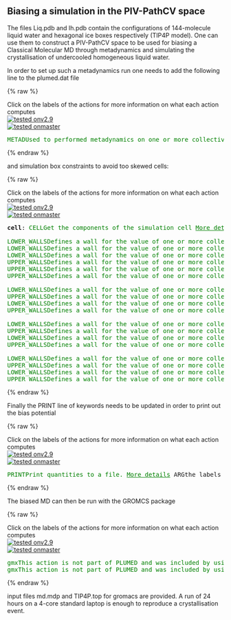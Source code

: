## Biasing a simulation in the PIV-PathCV space

The files Liq.pdb and Ih.pdb contain the configurations of 144-molecule liquid water and hexagonal ice boxes respectively (TIP4P model). One can use them to construct a PIV-PathCV space to be used for biasing a Classical Molecular MD through metadynamics and simulating the crystallisation of undercooled homogeneous liquid water.

In order to set up such a metadynamics run one needs to add the following line to the plumed.dat file

{% raw %}
<div class="plumedpreheader">
<div class="headerInfo" id="value_details_data/PIV-PathCV_meta.md_working_1.dat"> Click on the labels of the actions for more information on what each action computes </div>
<div class="containerBadge">
<div class="headerBadge"><a href="PIV-PathCV_meta.md_working_1.dat.plumed.stderr"><img src="https://img.shields.io/badge/v2.9-failed-red.svg" alt="tested onv2.9" /></a></div>
<div class="headerBadge"><a href="PIV-PathCV_meta.md_working_1.dat.plumed_master.stderr"><img src="https://img.shields.io/badge/master-failed-red.svg" alt="tested onmaster" /></a></div>
</div>
</div>
<pre class="plumedlisting">
<span class="plumedtooltip" style="color:green">METAD<span class="right">Used to performed metadynamics on one or more collective variables. <a href="https://www.plumed.org/doc-master/user-doc/html/METAD" style="color:green">More details</a><i></i></span></span> <span class="plumedtooltip">ARG<span class="right">the labels of the scalars on which the bias will act<i></i></span></span>=p1.s,p1.z <span class="plumedtooltip">SIGMA<span class="right">the widths of the Gaussian hills<i></i></span></span>=0.02,50.0   <span class="plumedtooltip">HEIGHT<span class="right">the heights of the Gaussian hills<i></i></span></span>=0.1 <span class="plumedtooltip">PACE<span class="right">the frequency for hill addition<i></i></span></span>=500   <span class="plumedtooltip">LABEL<span class="right">a label for the action so that its output can be referenced in the input to other actions<i></i></span></span>=<b name="data/PIV-PathCV_meta.md_working_1.datres" onclick='showPath("data/PIV-PathCV_meta.md_working_1.dat","data/PIV-PathCV_meta.md_working_1.datres","data/PIV-PathCV_meta.md_working_1.datres","brown")'>res</b>
<span style="display:none;" id="data/PIV-PathCV_meta.md_working_1.datres">The METAD action with label <b>res</b> calculates the following quantities:<table  align="center" frame="void" width="95%" cellpadding="5%"><tr><td width="5%"><b> Quantity </b>  </td><td><b> Description </b> </td></tr><tr><td width="5%">res.bias</td><td>the instantaneous value of the bias potential</td></tr></table></span></pre>
 {% endraw %} 

and simulation box constraints to avoid too skewed cells:

{% raw %}
<div class="plumedpreheader">
<div class="headerInfo" id="value_details_data/PIV-PathCV_meta.md_working_2.dat"> Click on the labels of the actions for more information on what each action computes </div>
<div class="containerBadge">
<div class="headerBadge"><a href="PIV-PathCV_meta.md_working_2.dat.plumed.stderr"><img src="https://img.shields.io/badge/v2.9-passing-green.svg" alt="tested onv2.9" /></a></div>
<div class="headerBadge"><a href="PIV-PathCV_meta.md_working_2.dat.plumed_master.stderr"><img src="https://img.shields.io/badge/master-passing-green.svg" alt="tested onmaster" /></a></div>
</div>
</div>
<pre class="plumedlisting">
<b name="data/PIV-PathCV_meta.md_working_2.datcell" onclick='showPath("data/PIV-PathCV_meta.md_working_2.dat","data/PIV-PathCV_meta.md_working_2.datcell","data/PIV-PathCV_meta.md_working_2.datcell","black")'>cell</b><span style="display:none;" id="data/PIV-PathCV_meta.md_working_2.datcell">The CELL action with label <b>cell</b> calculates the following quantities:<table  align="center" frame="void" width="95%" cellpadding="5%"><tr><td width="5%"><b> Quantity </b>  </td><td width="5%"><b> Type </b>  </td><td><b> Description </b> </td></tr><tr><td width="5%">cell.ax</td><td width="5%"><font color="black">scalar</font></td><td>the ax component of the cell matrix</td></tr><tr><td width="5%">cell.ay</td><td width="5%"><font color="black">scalar</font></td><td>the ay component of the cell matrix</td></tr><tr><td width="5%">cell.az</td><td width="5%"><font color="black">scalar</font></td><td>the az component of the cell matrix</td></tr><tr><td width="5%">cell.bx</td><td width="5%"><font color="black">scalar</font></td><td>the bx component of the cell matrix</td></tr><tr><td width="5%">cell.by</td><td width="5%"><font color="black">scalar</font></td><td>the by component of the cell matrix</td></tr><tr><td width="5%">cell.bz</td><td width="5%"><font color="black">scalar</font></td><td>the bz component of the cell matrix</td></tr><tr><td width="5%">cell.cx</td><td width="5%"><font color="black">scalar</font></td><td>the cx component of the cell matrix</td></tr><tr><td width="5%">cell.cy</td><td width="5%"><font color="black">scalar</font></td><td>the cy component of the cell matrix</td></tr><tr><td width="5%">cell.cz</td><td width="5%"><font color="black">scalar</font></td><td>the cz component of the cell matrix</td></tr></table></span>: <span class="plumedtooltip" style="color:green">CELL<span class="right">Get the components of the simulation cell <a href="https://www.plumed.org/doc-master/user-doc/html/CELL" style="color:green">More details</a><i></i></span></span>
<br/><span class="plumedtooltip" style="color:green">LOWER_WALLS<span class="right">Defines a wall for the value of one or more collective variables, <a href="https://www.plumed.org/doc-master/user-doc/html/LOWER_WALLS" style="color:green">More details</a><i></i></span></span> <span class="plumedtooltip">ARG<span class="right">the arguments on which the bias is acting<i></i></span></span>=<b name="data/PIV-PathCV_meta.md_working_2.datcell">cell.ax</b> <span class="plumedtooltip">AT<span class="right">the positions of the wall<i></i></span></span>=1.30  <span class="plumedtooltip">KAPPA<span class="right">the force constant for the wall<i></i></span></span>=4000.0 <span class="plumedtooltip">LABEL<span class="right">a label for the action so that its output can be referenced in the input to other actions<i></i></span></span>=<b name="data/PIV-PathCV_meta.md_working_2.datlax" onclick='showPath("data/PIV-PathCV_meta.md_working_2.dat","data/PIV-PathCV_meta.md_working_2.datlax","data/PIV-PathCV_meta.md_working_2.datlax","black")'>lax</b><span style="display:none;" id="data/PIV-PathCV_meta.md_working_2.datlax">The LOWER_WALLS action with label <b>lax</b> calculates the following quantities:<table  align="center" frame="void" width="95%" cellpadding="5%"><tr><td width="5%"><b> Quantity </b>  </td><td width="5%"><b> Type </b>  </td><td><b> Description </b> </td></tr><tr><td width="5%">lax.bias</td><td width="5%"><font color="black">scalar</font></td><td>the instantaneous value of the bias potential</td></tr><tr><td width="5%">lax.force2</td><td width="5%"><font color="black">scalar</font></td><td>the instantaneous value of the squared force due to this bias potential</td></tr></table></span>
<span class="plumedtooltip" style="color:green">LOWER_WALLS<span class="right">Defines a wall for the value of one or more collective variables, <a href="https://www.plumed.org/doc-master/user-doc/html/LOWER_WALLS" style="color:green">More details</a><i></i></span></span> <span class="plumedtooltip">ARG<span class="right">the arguments on which the bias is acting<i></i></span></span>=<b name="data/PIV-PathCV_meta.md_working_2.datcell">cell.by</b> <span class="plumedtooltip">AT<span class="right">the positions of the wall<i></i></span></span>=1.30  <span class="plumedtooltip">KAPPA<span class="right">the force constant for the wall<i></i></span></span>=4000.0 <span class="plumedtooltip">LABEL<span class="right">a label for the action so that its output can be referenced in the input to other actions<i></i></span></span>=<b name="data/PIV-PathCV_meta.md_working_2.datlbx" onclick='showPath("data/PIV-PathCV_meta.md_working_2.dat","data/PIV-PathCV_meta.md_working_2.datlbx","data/PIV-PathCV_meta.md_working_2.datlbx","black")'>lbx</b><span style="display:none;" id="data/PIV-PathCV_meta.md_working_2.datlbx">The LOWER_WALLS action with label <b>lbx</b> calculates the following quantities:<table  align="center" frame="void" width="95%" cellpadding="5%"><tr><td width="5%"><b> Quantity </b>  </td><td width="5%"><b> Type </b>  </td><td><b> Description </b> </td></tr><tr><td width="5%">lbx.bias</td><td width="5%"><font color="black">scalar</font></td><td>the instantaneous value of the bias potential</td></tr><tr><td width="5%">lbx.force2</td><td width="5%"><font color="black">scalar</font></td><td>the instantaneous value of the squared force due to this bias potential</td></tr></table></span>
<span class="plumedtooltip" style="color:green">LOWER_WALLS<span class="right">Defines a wall for the value of one or more collective variables, <a href="https://www.plumed.org/doc-master/user-doc/html/LOWER_WALLS" style="color:green">More details</a><i></i></span></span> <span class="plumedtooltip">ARG<span class="right">the arguments on which the bias is acting<i></i></span></span>=<b name="data/PIV-PathCV_meta.md_working_2.datcell">cell.cz</b> <span class="plumedtooltip">AT<span class="right">the positions of the wall<i></i></span></span>=1.30  <span class="plumedtooltip">KAPPA<span class="right">the force constant for the wall<i></i></span></span>=4000.0 <span class="plumedtooltip">LABEL<span class="right">a label for the action so that its output can be referenced in the input to other actions<i></i></span></span>=<b name="data/PIV-PathCV_meta.md_working_2.datlcx" onclick='showPath("data/PIV-PathCV_meta.md_working_2.dat","data/PIV-PathCV_meta.md_working_2.datlcx","data/PIV-PathCV_meta.md_working_2.datlcx","black")'>lcx</b><span style="display:none;" id="data/PIV-PathCV_meta.md_working_2.datlcx">The LOWER_WALLS action with label <b>lcx</b> calculates the following quantities:<table  align="center" frame="void" width="95%" cellpadding="5%"><tr><td width="5%"><b> Quantity </b>  </td><td width="5%"><b> Type </b>  </td><td><b> Description </b> </td></tr><tr><td width="5%">lcx.bias</td><td width="5%"><font color="black">scalar</font></td><td>the instantaneous value of the bias potential</td></tr><tr><td width="5%">lcx.force2</td><td width="5%"><font color="black">scalar</font></td><td>the instantaneous value of the squared force due to this bias potential</td></tr></table></span>
<span class="plumedtooltip" style="color:green">UPPER_WALLS<span class="right">Defines a wall for the value of one or more collective variables, <a href="https://www.plumed.org/doc-master/user-doc/html/UPPER_WALLS" style="color:green">More details</a><i></i></span></span> <span class="plumedtooltip">ARG<span class="right">the arguments on which the bias is acting<i></i></span></span>=<b name="data/PIV-PathCV_meta.md_working_2.datcell">cell.ax</b> <span class="plumedtooltip">AT<span class="right">the positions of the wall<i></i></span></span>=2.00  <span class="plumedtooltip">KAPPA<span class="right">the force constant for the wall<i></i></span></span>=4000.0 <span class="plumedtooltip">LABEL<span class="right">a label for the action so that its output can be referenced in the input to other actions<i></i></span></span>=<b name="data/PIV-PathCV_meta.md_working_2.datuax" onclick='showPath("data/PIV-PathCV_meta.md_working_2.dat","data/PIV-PathCV_meta.md_working_2.datuax","data/PIV-PathCV_meta.md_working_2.datuax","black")'>uax</b><span style="display:none;" id="data/PIV-PathCV_meta.md_working_2.datuax">The UPPER_WALLS action with label <b>uax</b> calculates the following quantities:<table  align="center" frame="void" width="95%" cellpadding="5%"><tr><td width="5%"><b> Quantity </b>  </td><td width="5%"><b> Type </b>  </td><td><b> Description </b> </td></tr><tr><td width="5%">uax.bias</td><td width="5%"><font color="black">scalar</font></td><td>the instantaneous value of the bias potential</td></tr><tr><td width="5%">uax.force2</td><td width="5%"><font color="black">scalar</font></td><td>the instantaneous value of the squared force due to this bias potential</td></tr></table></span>
<span class="plumedtooltip" style="color:green">UPPER_WALLS<span class="right">Defines a wall for the value of one or more collective variables, <a href="https://www.plumed.org/doc-master/user-doc/html/UPPER_WALLS" style="color:green">More details</a><i></i></span></span> <span class="plumedtooltip">ARG<span class="right">the arguments on which the bias is acting<i></i></span></span>=<b name="data/PIV-PathCV_meta.md_working_2.datcell">cell.by</b> <span class="plumedtooltip">AT<span class="right">the positions of the wall<i></i></span></span>=2.00  <span class="plumedtooltip">KAPPA<span class="right">the force constant for the wall<i></i></span></span>=4000.0 <span class="plumedtooltip">LABEL<span class="right">a label for the action so that its output can be referenced in the input to other actions<i></i></span></span>=<b name="data/PIV-PathCV_meta.md_working_2.datubx" onclick='showPath("data/PIV-PathCV_meta.md_working_2.dat","data/PIV-PathCV_meta.md_working_2.datubx","data/PIV-PathCV_meta.md_working_2.datubx","black")'>ubx</b><span style="display:none;" id="data/PIV-PathCV_meta.md_working_2.datubx">The UPPER_WALLS action with label <b>ubx</b> calculates the following quantities:<table  align="center" frame="void" width="95%" cellpadding="5%"><tr><td width="5%"><b> Quantity </b>  </td><td width="5%"><b> Type </b>  </td><td><b> Description </b> </td></tr><tr><td width="5%">ubx.bias</td><td width="5%"><font color="black">scalar</font></td><td>the instantaneous value of the bias potential</td></tr><tr><td width="5%">ubx.force2</td><td width="5%"><font color="black">scalar</font></td><td>the instantaneous value of the squared force due to this bias potential</td></tr></table></span>
<span class="plumedtooltip" style="color:green">UPPER_WALLS<span class="right">Defines a wall for the value of one or more collective variables, <a href="https://www.plumed.org/doc-master/user-doc/html/UPPER_WALLS" style="color:green">More details</a><i></i></span></span> <span class="plumedtooltip">ARG<span class="right">the arguments on which the bias is acting<i></i></span></span>=<b name="data/PIV-PathCV_meta.md_working_2.datcell">cell.cz</b> <span class="plumedtooltip">AT<span class="right">the positions of the wall<i></i></span></span>=2.00  <span class="plumedtooltip">KAPPA<span class="right">the force constant for the wall<i></i></span></span>=4000.0 <span class="plumedtooltip">LABEL<span class="right">a label for the action so that its output can be referenced in the input to other actions<i></i></span></span>=<b name="data/PIV-PathCV_meta.md_working_2.datucx" onclick='showPath("data/PIV-PathCV_meta.md_working_2.dat","data/PIV-PathCV_meta.md_working_2.datucx","data/PIV-PathCV_meta.md_working_2.datucx","black")'>ucx</b><span style="display:none;" id="data/PIV-PathCV_meta.md_working_2.datucx">The UPPER_WALLS action with label <b>ucx</b> calculates the following quantities:<table  align="center" frame="void" width="95%" cellpadding="5%"><tr><td width="5%"><b> Quantity </b>  </td><td width="5%"><b> Type </b>  </td><td><b> Description </b> </td></tr><tr><td width="5%">ucx.bias</td><td width="5%"><font color="black">scalar</font></td><td>the instantaneous value of the bias potential</td></tr><tr><td width="5%">ucx.force2</td><td width="5%"><font color="black">scalar</font></td><td>the instantaneous value of the squared force due to this bias potential</td></tr></table></span>
<br/><span class="plumedtooltip" style="color:green">LOWER_WALLS<span class="right">Defines a wall for the value of one or more collective variables, <a href="https://www.plumed.org/doc-master/user-doc/html/LOWER_WALLS" style="color:green">More details</a><i></i></span></span> <span class="plumedtooltip">ARG<span class="right">the arguments on which the bias is acting<i></i></span></span>=<b name="data/PIV-PathCV_meta.md_working_2.datcell">cell.ay</b> <span class="plumedtooltip">AT<span class="right">the positions of the wall<i></i></span></span>=-0.5  <span class="plumedtooltip">KAPPA<span class="right">the force constant for the wall<i></i></span></span>=1000.0 <span class="plumedtooltip">LABEL<span class="right">a label for the action so that its output can be referenced in the input to other actions<i></i></span></span>=<b name="data/PIV-PathCV_meta.md_working_2.datlay" onclick='showPath("data/PIV-PathCV_meta.md_working_2.dat","data/PIV-PathCV_meta.md_working_2.datlay","data/PIV-PathCV_meta.md_working_2.datlay","black")'>lay</b><span style="display:none;" id="data/PIV-PathCV_meta.md_working_2.datlay">The LOWER_WALLS action with label <b>lay</b> calculates the following quantities:<table  align="center" frame="void" width="95%" cellpadding="5%"><tr><td width="5%"><b> Quantity </b>  </td><td width="5%"><b> Type </b>  </td><td><b> Description </b> </td></tr><tr><td width="5%">lay.bias</td><td width="5%"><font color="black">scalar</font></td><td>the instantaneous value of the bias potential</td></tr><tr><td width="5%">lay.force2</td><td width="5%"><font color="black">scalar</font></td><td>the instantaneous value of the squared force due to this bias potential</td></tr></table></span>
<span class="plumedtooltip" style="color:green">UPPER_WALLS<span class="right">Defines a wall for the value of one or more collective variables, <a href="https://www.plumed.org/doc-master/user-doc/html/UPPER_WALLS" style="color:green">More details</a><i></i></span></span> <span class="plumedtooltip">ARG<span class="right">the arguments on which the bias is acting<i></i></span></span>=<b name="data/PIV-PathCV_meta.md_working_2.datcell">cell.ay</b>  <span class="plumedtooltip">AT<span class="right">the positions of the wall<i></i></span></span>=0.5  <span class="plumedtooltip">KAPPA<span class="right">the force constant for the wall<i></i></span></span>=1000.0 <span class="plumedtooltip">LABEL<span class="right">a label for the action so that its output can be referenced in the input to other actions<i></i></span></span>=<b name="data/PIV-PathCV_meta.md_working_2.datuay" onclick='showPath("data/PIV-PathCV_meta.md_working_2.dat","data/PIV-PathCV_meta.md_working_2.datuay","data/PIV-PathCV_meta.md_working_2.datuay","black")'>uay</b><span style="display:none;" id="data/PIV-PathCV_meta.md_working_2.datuay">The UPPER_WALLS action with label <b>uay</b> calculates the following quantities:<table  align="center" frame="void" width="95%" cellpadding="5%"><tr><td width="5%"><b> Quantity </b>  </td><td width="5%"><b> Type </b>  </td><td><b> Description </b> </td></tr><tr><td width="5%">uay.bias</td><td width="5%"><font color="black">scalar</font></td><td>the instantaneous value of the bias potential</td></tr><tr><td width="5%">uay.force2</td><td width="5%"><font color="black">scalar</font></td><td>the instantaneous value of the squared force due to this bias potential</td></tr></table></span>
<span class="plumedtooltip" style="color:green">LOWER_WALLS<span class="right">Defines a wall for the value of one or more collective variables, <a href="https://www.plumed.org/doc-master/user-doc/html/LOWER_WALLS" style="color:green">More details</a><i></i></span></span> <span class="plumedtooltip">ARG<span class="right">the arguments on which the bias is acting<i></i></span></span>=<b name="data/PIV-PathCV_meta.md_working_2.datcell">cell.az</b> <span class="plumedtooltip">AT<span class="right">the positions of the wall<i></i></span></span>=-0.5  <span class="plumedtooltip">KAPPA<span class="right">the force constant for the wall<i></i></span></span>=1000.0 <span class="plumedtooltip">LABEL<span class="right">a label for the action so that its output can be referenced in the input to other actions<i></i></span></span>=<b name="data/PIV-PathCV_meta.md_working_2.datlaz" onclick='showPath("data/PIV-PathCV_meta.md_working_2.dat","data/PIV-PathCV_meta.md_working_2.datlaz","data/PIV-PathCV_meta.md_working_2.datlaz","black")'>laz</b><span style="display:none;" id="data/PIV-PathCV_meta.md_working_2.datlaz">The LOWER_WALLS action with label <b>laz</b> calculates the following quantities:<table  align="center" frame="void" width="95%" cellpadding="5%"><tr><td width="5%"><b> Quantity </b>  </td><td width="5%"><b> Type </b>  </td><td><b> Description </b> </td></tr><tr><td width="5%">laz.bias</td><td width="5%"><font color="black">scalar</font></td><td>the instantaneous value of the bias potential</td></tr><tr><td width="5%">laz.force2</td><td width="5%"><font color="black">scalar</font></td><td>the instantaneous value of the squared force due to this bias potential</td></tr></table></span>
<span class="plumedtooltip" style="color:green">UPPER_WALLS<span class="right">Defines a wall for the value of one or more collective variables, <a href="https://www.plumed.org/doc-master/user-doc/html/UPPER_WALLS" style="color:green">More details</a><i></i></span></span> <span class="plumedtooltip">ARG<span class="right">the arguments on which the bias is acting<i></i></span></span>=<b name="data/PIV-PathCV_meta.md_working_2.datcell">cell.az</b>  <span class="plumedtooltip">AT<span class="right">the positions of the wall<i></i></span></span>=0.5  <span class="plumedtooltip">KAPPA<span class="right">the force constant for the wall<i></i></span></span>=1000.0 <span class="plumedtooltip">LABEL<span class="right">a label for the action so that its output can be referenced in the input to other actions<i></i></span></span>=<b name="data/PIV-PathCV_meta.md_working_2.datuaz" onclick='showPath("data/PIV-PathCV_meta.md_working_2.dat","data/PIV-PathCV_meta.md_working_2.datuaz","data/PIV-PathCV_meta.md_working_2.datuaz","black")'>uaz</b><span style="display:none;" id="data/PIV-PathCV_meta.md_working_2.datuaz">The UPPER_WALLS action with label <b>uaz</b> calculates the following quantities:<table  align="center" frame="void" width="95%" cellpadding="5%"><tr><td width="5%"><b> Quantity </b>  </td><td width="5%"><b> Type </b>  </td><td><b> Description </b> </td></tr><tr><td width="5%">uaz.bias</td><td width="5%"><font color="black">scalar</font></td><td>the instantaneous value of the bias potential</td></tr><tr><td width="5%">uaz.force2</td><td width="5%"><font color="black">scalar</font></td><td>the instantaneous value of the squared force due to this bias potential</td></tr></table></span>
<br/><span class="plumedtooltip" style="color:green">LOWER_WALLS<span class="right">Defines a wall for the value of one or more collective variables, <a href="https://www.plumed.org/doc-master/user-doc/html/LOWER_WALLS" style="color:green">More details</a><i></i></span></span> <span class="plumedtooltip">ARG<span class="right">the arguments on which the bias is acting<i></i></span></span>=<b name="data/PIV-PathCV_meta.md_working_2.datcell">cell.bx</b> <span class="plumedtooltip">AT<span class="right">the positions of the wall<i></i></span></span>=-0.5  <span class="plumedtooltip">KAPPA<span class="right">the force constant for the wall<i></i></span></span>=1000.0 <span class="plumedtooltip">LABEL<span class="right">a label for the action so that its output can be referenced in the input to other actions<i></i></span></span>=<b name="data/PIV-PathCV_meta.md_working_2.datlby" onclick='showPath("data/PIV-PathCV_meta.md_working_2.dat","data/PIV-PathCV_meta.md_working_2.datlby","data/PIV-PathCV_meta.md_working_2.datlby","black")'>lby</b><span style="display:none;" id="data/PIV-PathCV_meta.md_working_2.datlby">The LOWER_WALLS action with label <b>lby</b> calculates the following quantities:<table  align="center" frame="void" width="95%" cellpadding="5%"><tr><td width="5%"><b> Quantity </b>  </td><td width="5%"><b> Type </b>  </td><td><b> Description </b> </td></tr><tr><td width="5%">lby.bias</td><td width="5%"><font color="black">scalar</font></td><td>the instantaneous value of the bias potential</td></tr><tr><td width="5%">lby.force2</td><td width="5%"><font color="black">scalar</font></td><td>the instantaneous value of the squared force due to this bias potential</td></tr></table></span>
<span class="plumedtooltip" style="color:green">UPPER_WALLS<span class="right">Defines a wall for the value of one or more collective variables, <a href="https://www.plumed.org/doc-master/user-doc/html/UPPER_WALLS" style="color:green">More details</a><i></i></span></span> <span class="plumedtooltip">ARG<span class="right">the arguments on which the bias is acting<i></i></span></span>=<b name="data/PIV-PathCV_meta.md_working_2.datcell">cell.bx</b>  <span class="plumedtooltip">AT<span class="right">the positions of the wall<i></i></span></span>=0.5  <span class="plumedtooltip">KAPPA<span class="right">the force constant for the wall<i></i></span></span>=1000.0 <span class="plumedtooltip">LABEL<span class="right">a label for the action so that its output can be referenced in the input to other actions<i></i></span></span>=<b name="data/PIV-PathCV_meta.md_working_2.datuby" onclick='showPath("data/PIV-PathCV_meta.md_working_2.dat","data/PIV-PathCV_meta.md_working_2.datuby","data/PIV-PathCV_meta.md_working_2.datuby","black")'>uby</b><span style="display:none;" id="data/PIV-PathCV_meta.md_working_2.datuby">The UPPER_WALLS action with label <b>uby</b> calculates the following quantities:<table  align="center" frame="void" width="95%" cellpadding="5%"><tr><td width="5%"><b> Quantity </b>  </td><td width="5%"><b> Type </b>  </td><td><b> Description </b> </td></tr><tr><td width="5%">uby.bias</td><td width="5%"><font color="black">scalar</font></td><td>the instantaneous value of the bias potential</td></tr><tr><td width="5%">uby.force2</td><td width="5%"><font color="black">scalar</font></td><td>the instantaneous value of the squared force due to this bias potential</td></tr></table></span>
<span class="plumedtooltip" style="color:green">LOWER_WALLS<span class="right">Defines a wall for the value of one or more collective variables, <a href="https://www.plumed.org/doc-master/user-doc/html/LOWER_WALLS" style="color:green">More details</a><i></i></span></span> <span class="plumedtooltip">ARG<span class="right">the arguments on which the bias is acting<i></i></span></span>=<b name="data/PIV-PathCV_meta.md_working_2.datcell">cell.bz</b> <span class="plumedtooltip">AT<span class="right">the positions of the wall<i></i></span></span>=-0.5  <span class="plumedtooltip">KAPPA<span class="right">the force constant for the wall<i></i></span></span>=1000.0 <span class="plumedtooltip">LABEL<span class="right">a label for the action so that its output can be referenced in the input to other actions<i></i></span></span>=<b name="data/PIV-PathCV_meta.md_working_2.datlbz" onclick='showPath("data/PIV-PathCV_meta.md_working_2.dat","data/PIV-PathCV_meta.md_working_2.datlbz","data/PIV-PathCV_meta.md_working_2.datlbz","black")'>lbz</b><span style="display:none;" id="data/PIV-PathCV_meta.md_working_2.datlbz">The LOWER_WALLS action with label <b>lbz</b> calculates the following quantities:<table  align="center" frame="void" width="95%" cellpadding="5%"><tr><td width="5%"><b> Quantity </b>  </td><td width="5%"><b> Type </b>  </td><td><b> Description </b> </td></tr><tr><td width="5%">lbz.bias</td><td width="5%"><font color="black">scalar</font></td><td>the instantaneous value of the bias potential</td></tr><tr><td width="5%">lbz.force2</td><td width="5%"><font color="black">scalar</font></td><td>the instantaneous value of the squared force due to this bias potential</td></tr></table></span>
<span class="plumedtooltip" style="color:green">UPPER_WALLS<span class="right">Defines a wall for the value of one or more collective variables, <a href="https://www.plumed.org/doc-master/user-doc/html/UPPER_WALLS" style="color:green">More details</a><i></i></span></span> <span class="plumedtooltip">ARG<span class="right">the arguments on which the bias is acting<i></i></span></span>=<b name="data/PIV-PathCV_meta.md_working_2.datcell">cell.bz</b>  <span class="plumedtooltip">AT<span class="right">the positions of the wall<i></i></span></span>=0.5  <span class="plumedtooltip">KAPPA<span class="right">the force constant for the wall<i></i></span></span>=1000.0 <span class="plumedtooltip">LABEL<span class="right">a label for the action so that its output can be referenced in the input to other actions<i></i></span></span>=<b name="data/PIV-PathCV_meta.md_working_2.datubz" onclick='showPath("data/PIV-PathCV_meta.md_working_2.dat","data/PIV-PathCV_meta.md_working_2.datubz","data/PIV-PathCV_meta.md_working_2.datubz","black")'>ubz</b><span style="display:none;" id="data/PIV-PathCV_meta.md_working_2.datubz">The UPPER_WALLS action with label <b>ubz</b> calculates the following quantities:<table  align="center" frame="void" width="95%" cellpadding="5%"><tr><td width="5%"><b> Quantity </b>  </td><td width="5%"><b> Type </b>  </td><td><b> Description </b> </td></tr><tr><td width="5%">ubz.bias</td><td width="5%"><font color="black">scalar</font></td><td>the instantaneous value of the bias potential</td></tr><tr><td width="5%">ubz.force2</td><td width="5%"><font color="black">scalar</font></td><td>the instantaneous value of the squared force due to this bias potential</td></tr></table></span>
<br/><span class="plumedtooltip" style="color:green">LOWER_WALLS<span class="right">Defines a wall for the value of one or more collective variables, <a href="https://www.plumed.org/doc-master/user-doc/html/LOWER_WALLS" style="color:green">More details</a><i></i></span></span> <span class="plumedtooltip">ARG<span class="right">the arguments on which the bias is acting<i></i></span></span>=<b name="data/PIV-PathCV_meta.md_working_2.datcell">cell.cx</b> <span class="plumedtooltip">AT<span class="right">the positions of the wall<i></i></span></span>=-0.5  <span class="plumedtooltip">KAPPA<span class="right">the force constant for the wall<i></i></span></span>=1000.0 <span class="plumedtooltip">LABEL<span class="right">a label for the action so that its output can be referenced in the input to other actions<i></i></span></span>=<b name="data/PIV-PathCV_meta.md_working_2.datlcy" onclick='showPath("data/PIV-PathCV_meta.md_working_2.dat","data/PIV-PathCV_meta.md_working_2.datlcy","data/PIV-PathCV_meta.md_working_2.datlcy","black")'>lcy</b><span style="display:none;" id="data/PIV-PathCV_meta.md_working_2.datlcy">The LOWER_WALLS action with label <b>lcy</b> calculates the following quantities:<table  align="center" frame="void" width="95%" cellpadding="5%"><tr><td width="5%"><b> Quantity </b>  </td><td width="5%"><b> Type </b>  </td><td><b> Description </b> </td></tr><tr><td width="5%">lcy.bias</td><td width="5%"><font color="black">scalar</font></td><td>the instantaneous value of the bias potential</td></tr><tr><td width="5%">lcy.force2</td><td width="5%"><font color="black">scalar</font></td><td>the instantaneous value of the squared force due to this bias potential</td></tr></table></span>
<span class="plumedtooltip" style="color:green">UPPER_WALLS<span class="right">Defines a wall for the value of one or more collective variables, <a href="https://www.plumed.org/doc-master/user-doc/html/UPPER_WALLS" style="color:green">More details</a><i></i></span></span> <span class="plumedtooltip">ARG<span class="right">the arguments on which the bias is acting<i></i></span></span>=<b name="data/PIV-PathCV_meta.md_working_2.datcell">cell.cx</b>  <span class="plumedtooltip">AT<span class="right">the positions of the wall<i></i></span></span>=0.5  <span class="plumedtooltip">KAPPA<span class="right">the force constant for the wall<i></i></span></span>=1000.0 <span class="plumedtooltip">LABEL<span class="right">a label for the action so that its output can be referenced in the input to other actions<i></i></span></span>=<b name="data/PIV-PathCV_meta.md_working_2.datucy" onclick='showPath("data/PIV-PathCV_meta.md_working_2.dat","data/PIV-PathCV_meta.md_working_2.datucy","data/PIV-PathCV_meta.md_working_2.datucy","black")'>ucy</b><span style="display:none;" id="data/PIV-PathCV_meta.md_working_2.datucy">The UPPER_WALLS action with label <b>ucy</b> calculates the following quantities:<table  align="center" frame="void" width="95%" cellpadding="5%"><tr><td width="5%"><b> Quantity </b>  </td><td width="5%"><b> Type </b>  </td><td><b> Description </b> </td></tr><tr><td width="5%">ucy.bias</td><td width="5%"><font color="black">scalar</font></td><td>the instantaneous value of the bias potential</td></tr><tr><td width="5%">ucy.force2</td><td width="5%"><font color="black">scalar</font></td><td>the instantaneous value of the squared force due to this bias potential</td></tr></table></span>
<span class="plumedtooltip" style="color:green">LOWER_WALLS<span class="right">Defines a wall for the value of one or more collective variables, <a href="https://www.plumed.org/doc-master/user-doc/html/LOWER_WALLS" style="color:green">More details</a><i></i></span></span> <span class="plumedtooltip">ARG<span class="right">the arguments on which the bias is acting<i></i></span></span>=<b name="data/PIV-PathCV_meta.md_working_2.datcell">cell.cy</b> <span class="plumedtooltip">AT<span class="right">the positions of the wall<i></i></span></span>=-0.5  <span class="plumedtooltip">KAPPA<span class="right">the force constant for the wall<i></i></span></span>=1000.0 <span class="plumedtooltip">LABEL<span class="right">a label for the action so that its output can be referenced in the input to other actions<i></i></span></span>=<b name="data/PIV-PathCV_meta.md_working_2.datlcz" onclick='showPath("data/PIV-PathCV_meta.md_working_2.dat","data/PIV-PathCV_meta.md_working_2.datlcz","data/PIV-PathCV_meta.md_working_2.datlcz","black")'>lcz</b><span style="display:none;" id="data/PIV-PathCV_meta.md_working_2.datlcz">The LOWER_WALLS action with label <b>lcz</b> calculates the following quantities:<table  align="center" frame="void" width="95%" cellpadding="5%"><tr><td width="5%"><b> Quantity </b>  </td><td width="5%"><b> Type </b>  </td><td><b> Description </b> </td></tr><tr><td width="5%">lcz.bias</td><td width="5%"><font color="black">scalar</font></td><td>the instantaneous value of the bias potential</td></tr><tr><td width="5%">lcz.force2</td><td width="5%"><font color="black">scalar</font></td><td>the instantaneous value of the squared force due to this bias potential</td></tr></table></span>
<span class="plumedtooltip" style="color:green">UPPER_WALLS<span class="right">Defines a wall for the value of one or more collective variables, <a href="https://www.plumed.org/doc-master/user-doc/html/UPPER_WALLS" style="color:green">More details</a><i></i></span></span> <span class="plumedtooltip">ARG<span class="right">the arguments on which the bias is acting<i></i></span></span>=<b name="data/PIV-PathCV_meta.md_working_2.datcell">cell.cy</b>  <span class="plumedtooltip">AT<span class="right">the positions of the wall<i></i></span></span>=0.5  <span class="plumedtooltip">KAPPA<span class="right">the force constant for the wall<i></i></span></span>=1000.0 <span class="plumedtooltip">LABEL<span class="right">a label for the action so that its output can be referenced in the input to other actions<i></i></span></span>=<b name="data/PIV-PathCV_meta.md_working_2.datucz" onclick='showPath("data/PIV-PathCV_meta.md_working_2.dat","data/PIV-PathCV_meta.md_working_2.datucz","data/PIV-PathCV_meta.md_working_2.datucz","black")'>ucz</b><span style="display:none;" id="data/PIV-PathCV_meta.md_working_2.datucz">The UPPER_WALLS action with label <b>ucz</b> calculates the following quantities:<table  align="center" frame="void" width="95%" cellpadding="5%"><tr><td width="5%"><b> Quantity </b>  </td><td width="5%"><b> Type </b>  </td><td><b> Description </b> </td></tr><tr><td width="5%">ucz.bias</td><td width="5%"><font color="black">scalar</font></td><td>the instantaneous value of the bias potential</td></tr><tr><td width="5%">ucz.force2</td><td width="5%"><font color="black">scalar</font></td><td>the instantaneous value of the squared force due to this bias potential</td></tr></table></span>
</pre>
 {% endraw %} 

Finally the PRINT line of keywords needs to be updated in order to print out the bias potential

{% raw %}
<div class="plumedpreheader">
<div class="headerInfo" id="value_details_data/PIV-PathCV_meta.md_working_3.dat"> Click on the labels of the actions for more information on what each action computes </div>
<div class="containerBadge">
<div class="headerBadge"><a href="PIV-PathCV_meta.md_working_3.dat.plumed.stderr"><img src="https://img.shields.io/badge/v2.9-failed-red.svg" alt="tested onv2.9" /></a></div>
<div class="headerBadge"><a href="PIV-PathCV_meta.md_working_3.dat.plumed_master.stderr"><img src="https://img.shields.io/badge/master-failed-red.svg" alt="tested onmaster" /></a></div>
</div>
</div>
<pre class="plumedlisting">
<span class="plumedtooltip" style="color:green">PRINT<span class="right">Print quantities to a file. <a href="https://www.plumed.org/doc-master/user-doc/html/PRINT" style="color:green">More details</a><i></i></span></span> <span class="plumedtooltip">ARG<span class="right">the labels of the values that you would like to print to the file<i></i></span></span>=c1,c2,p1.s,p1.z,res.bias <span class="plumedtooltip">STRIDE<span class="right"> the frequency with which the quantities of interest should be output<i></i></span></span>=500  <span class="plumedtooltip">FILE<span class="right">the name of the file on which to output these quantities<i></i></span></span>=colvar <span class="plumedtooltip">FMT<span class="right"> the format that should be used to output real numbers<i></i></span></span>=%15.6f
</pre>
 {% endraw %} 

The biased MD can then be run with the GROMCS package 

{% raw %}
<div class="plumedpreheader">
<div class="headerInfo" id="value_details_data/PIV-PathCV_meta.md_working_4.dat"> Click on the labels of the actions for more information on what each action computes </div>
<div class="containerBadge">
<div class="headerBadge"><a href="PIV-PathCV_meta.md_working_4.dat.plumed.stderr"><img src="https://img.shields.io/badge/v2.9-failed-red.svg" alt="tested onv2.9" /></a></div>
<div class="headerBadge"><a href="PIV-PathCV_meta.md_working_4.dat.plumed_master.stderr"><img src="https://img.shields.io/badge/master-failed-red.svg" alt="tested onmaster" /></a></div>
</div>
</div>
<pre class="plumedlisting">
<span class="plumedtooltip" style="color:green">gmx<span class="right">This action is not part of PLUMED and was included by using a LOAD command <a href="https://www.plumed.org/doc-master/user-doc/html/LOAD" style="color:green">More details</a><i></i></span></span> grompp f mdmdp c Liqpdb p TIP4Ptop o metatpr
<span class="plumedtooltip" style="color:green">gmx<span class="right">This action is not part of PLUMED and was included by using a LOAD command <a href="https://www.plumed.org/doc-master/user-doc/html/LOAD" style="color:green">More details</a><i></i></span></span> mdrun deffnm meta plumed plumeddat
</pre>
 {% endraw %} 

input files md.mdp and TIP4P.top for gromacs are provided. A run of 24 hours on a 4-core standard laptop is enough to reproduce a crystallisation event.
